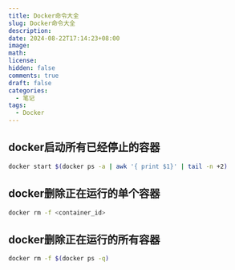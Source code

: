 ```yaml
---
title: Docker命令大全
slug: Docker命令大全
description: 
date: 2024-08-22T17:14:23+08:00
image: 
math: 
license: 
hidden: false
comments: true
draft: false
categories:
  - 笔记
tags:
  - Docker
---
```


<!-- 字段	介绍	默认值
description	文章简介	
image	特色图片	
comments	显示 / 隐藏评论区	true
license	文章协议 输入 false 可以隐藏	params.article.license.default
hidden	隐藏文章（不在首页，归档等页面显示，但是可以直接通过链接访问）	false
math	加载 KaTeX 脚本	
toc	显示 / 隐藏目录	params.article.toc
lastmod	最后更改时间	 -->

## docker启动所有已经停止的容器
```bash
docker start $(docker ps -a | awk '{ print $1}' | tail -n +2)
```
## docker删除正在运行的单个容器
```bash
docker rm -f <container_id>
```
## docker删除正在运行的所有容器
```bash
docker rm -f $(docker ps -q)
```
